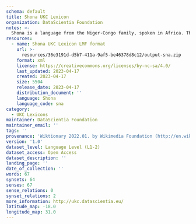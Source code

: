 ```yaml
---
schema: default
title: Shona UKC Lexicon
organization: DataScientia Foundation
notes: >-
  Shona is a language from the Niger-Congo family, spoken in Africa. The UKC Lexicon of Shona is represented as a lexico-semantic network. It consists of words, word senses, synsets, as well as sense-level and synset-level relationships.
resources:
  - name: Shona UKC Lexicon LMF format
    url: >-
      resources/36e3191d-d5b7-411a-9af5-be46378d8c12/output-sna.zip
    format: xml
    license: https://creativecommons.org/licenses/by-nc-sa/4.0/
    last_updated: 2023-04-17
    created: 2023-04-17
    size: 5504
    release_date: 2023-04-17
    distribution_document: ''
    language: Shona
    language_code: sna
category:
  - UKC Lexicons
maintainer: DataScientia Foundation
maintainer_email: ''
tags: ''
provenance: 'Wiktionary 2022.01. by Wikimedia Foundation (http://en.wiktionary.org); CogNet 2.1 by Khuyagbaatar Batsuren, National University of Mongolia (http://cognet.ukc.disi.unitn.it); Princeton WordNet 2.1 by Princeton University (https://wordnet.princeton.edu)'
version: '1.0'
dataset_level: Language Level (L1-2)
dataset_access: Open Access
dataset_description: ''
landing_page: ''
date_of_collection: ''
words: 67
synsets: 64
senses: 67
sense_relations: 0
synset_relations: 2
more_information: http://ukc.datascientia.eu/
latitude_map: -18.0
longitude_map: 31.0
---
```

